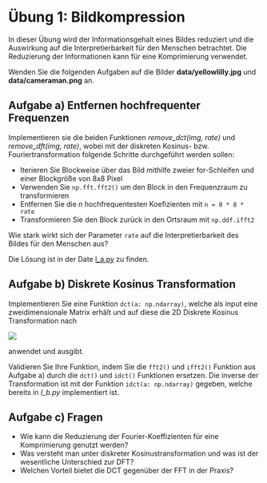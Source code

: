 # Übung 1: Bildkompression

In dieser Übung wird der Informationsgehalt eines Bildes reduziert und die Auswirkung auf die Interpretierbarkeit 
für den Menschen betrachtet. Die Reduzierung der Informationen kann für eine Komprimierung verwendet.

Wenden Sie die folgenden Aufgaben auf die Bilder **data/yellowlilly.jpg** und **data/cameraman.png** an. 

## Aufgabe a) Entfernen hochfrequenter Frequenzen
Implementieren sie die beiden Funktionen *remove_dct(img, rate)* und *remove_dft(img, rate)*, wobei mit der 
diskreten Kosinus- bzw. Fouriertransformation folgende Schritte durchgeführt werden sollen:

- Iterieren Sie Blockweise über das Bild mithilfe zweier for-Schleifen und einer Blockgröße von 8x8 Pixel
- Verwenden Sie `np.fft.fft2()` um den Block in den Frequenzraum zu transformieren
- Entfernen Sie die *n* hochfrequentesten Koefizienten mit `n = 8 * 8 * rate`
- Transformieren Sie den Block zurück in den Ortsraum mit `np.ddf.ifft2` 

Wie stark wirkt sich der Parameter `rate` auf die Interpretierbarkeit des Bildes für den Menschen aus?

Die Lösung ist in der Date [l_a.py](l_a.py) zu finden.

## Aufgabe b) Diskrete Kosinus Transformation
Implementieren Sie eine Funktion `dct(a: np.ndarray)`, welche als input eine zweidimensionale Matrix erhält und 
auf diese die 2D Diskrete Kosinus Transformation nach 

![](./data/dct.png)

anwendet und ausgibt. 

Validieren Sie Ihre Funktion, indem Sie die `fft2()` und `ifft2()` Funktion aus Aufgabe a) durch die `dct()` und `idct()` Funktionen ersetzen.
Die inverse der Transformation ist mit der Funktion `idct(a: np.ndarray)` gegeben, welche bereits in *l_b.py* implementiert ist.

 

## Aufgabe c) Fragen
- Wie kann die Reduzierung der Fourier-Koeffizienten für eine Komprimierung genutzt werden?
- Was versteht man unter diskreter Kosinustransformation und was ist der wesentliche Unterschied zur DFT?
- Welchen Vorteil bietet die DCT gegenüber der FFT in der Praxis?

